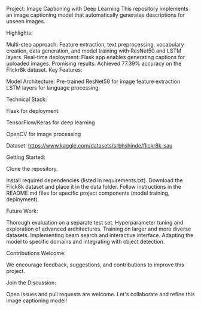 Project: Image Captioning with Deep Learning
This repository implements an image captioning model that automatically generates descriptions for unseen images.

Highlights:

Multi-step approach: Feature extraction, text preprocessing, vocabulary creation, data generation, and model training with ResNet50 and LSTM layers.
Real-time deployment: Flask app enables generating captions for uploaded images.
Promising results: Achieved 77.39% accuracy on the Flickr8k dataset.
Key Features:

Model Architecture:
Pre-trained ResNet50 for image feature extraction
LSTM layers for language processing    

Technical Stack:

Flask for deployment

TensorFlow/Keras for deep learning

OpenCV for image processing

Dataset: https://www.kaggle.com/datasets/srbhshinde/flickr8k-sau

Getting Started:


Clone the repository.

Install required dependencies (listed in requirements.txt).
Download the Flick8k dataset and place it in the data folder.
Follow instructions in the README.md files for specific project components (model training, deployment).


Future Work:

Thorough evaluation on a separate test set.
Hyperparameter tuning and exploration of advanced architectures.
Training on larger and more diverse datasets.
Implementing beam search and interactive interface.
Adapting the model to specific domains and integrating with object detection.


Contributions Welcome:


We encourage feedback, suggestions, and contributions to improve this project.

Join the Discussion:

Open issues and pull requests are welcome. Let's collaborate and refine this image captioning model!

